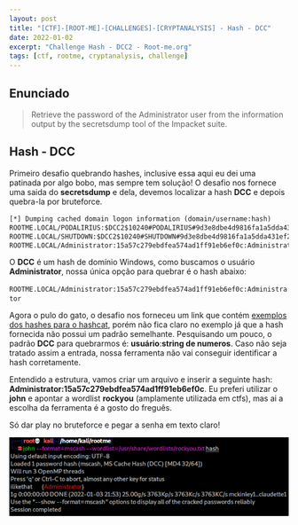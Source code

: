 ```yaml
---
layout: post
title: "[CTF]-[ROOT-ME]-[CHALLENGES]-[CRYPTANALYSIS] - Hash - DCC"
date: 2022-01-02
excerpt: "Challenge Hash - DCC2 - Root-me.org"
tags: [ctf, rootme, cryptanalysis, challenge]
---
```


## Enunciado

> Retrieve the password of the Administrator user from the information output by the secretsdump tool of the Impacket suite.

## Hash - DCC

Primeiro desafio quebrando hashes, inclusive essa aqui eu dei uma patinada por algo bobo, mas sempre tem solução! O desafio nos fornece uma saida do __secretsdump__ e dela, devemos localizar a hash __DCC__ e depois quebra-la por bruteforce.

```
[*] Dumping cached domain logon information (domain/username:hash)
ROOTME.LOCAL/PODALIRIUS:$DCC2$10240#PODALIRIUS#9d3e8dbe4d9816fa1a5dda431ef2f6f1
ROOTME.LOCAL/SHUTDOWN:$DCC2$10240#SHUTDOWN#9d3e8dbe4d9816fa1a5dda431ef2f6f1
ROOTME.LOCAL/Administrator:15a57c279ebdfea574ad1ff91eb6ef0c:Administrator
```

O __DCC__ é um hash de domínio Windows, como buscamos o usuário __Administrator__, nossa única opção para quebrar é o hash abaixo:

`ROOTME.LOCAL/Administrator:15a57c279ebdfea574ad1ff91eb6ef0c:Administrator`

Agora o pulo do gato, o desafio nos forneceu um link que contém [exemplos dos hashes para o hashcat](https://hashcat.net/wiki/doku.php?id=example_hashes), porém não fica claro no exemplo já que a hash fornecida não possui um padrão semelhante. Pesquisando um pouco, o padrão __DCC__ para quebrarmos é: __usuário__:__string de numeros__. Caso não seja tratado assim a entrada, nossa ferramenta não vai conseguir identificar a hash corretamente.

Entendido a estrutura, vamos criar um arquivo e inserir a seguinte hash: __Administrator:15a57c279ebdfea574ad1ff91eb6ef0c__. Eu preferi utilizar o __john__ e apontar a wordlist __rockyou__ (amplamente utilizada em ctfs), mas ai a escolha da ferramenta é a gosto do freguês.

Só dar play no bruteforce e pegar a senha em texto claro!

![Hash - DCC](/img_posts/ctf/rootme/cryptanalysis/hash-dcc.png)






